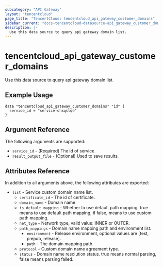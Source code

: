 ```yaml
---
subcategory: "API Gateway"
layout: "tencentcloud"
page_title: "TencentCloud: tencentcloud_api_gateway_customer_domains"
sidebar_current: "docs-tencentcloud-datasource-api_gateway_customer_domains"
description: |-
  Use this data source to query api gateway domain list.
---
```


# tencentcloud_api_gateway_customer_domains

Use this data source to query api gateway domain list.

## Example Usage

```hcl
data "tencentcloud_api_gateway_customer_domains" "id" {
  service_id = "service-ohxqslqe"
}
```

## Argument Reference

The following arguments are supported:

* `service_id` - (Required) The id of service.
* `result_output_file` - (Optional) Used to save results.

## Attributes Reference

In addition to all arguments above, the following attributes are exported:

* `list` - Service custom domain name list.
  * `certificate_id` - The id of certificate.
  * `domain_name` - Domain name.
  * `is_default_mapping` - Whether to use default path mapping, true means to use default path mapping; if false, means to use custom path mapping.
  * `net_type` - Network type, valid value: INNER or OUTER.
  * `path_mappings` - Domain name mapping path and environment list.
    * `environment` - Release environment, optional values are [test, prepub, release].
    * `path` - The domain mapping path.
  * `protocol` - Custom domain name agreement type.
  * `status` - Domain name resolution status. true means normal parsing, false means parsing failed.


